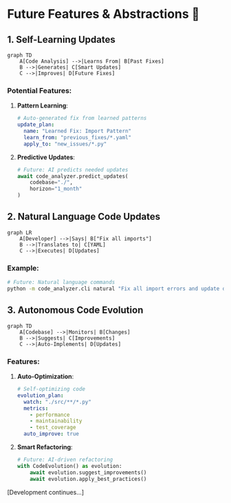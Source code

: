 # Future Features & Abstractions 🚀

## 1. Self-Learning Updates

```mermaid
graph TD
    A[Code Analysis] -->|Learns From| B[Past Fixes]
    B -->|Generates| C[Smart Updates]
    C -->|Improves| D[Future Fixes]
```

### Potential Features:
1. **Pattern Learning**:
   ```yaml
   # Auto-generated fix from learned patterns
   update_plan:
     name: "Learned Fix: Import Pattern"
     learn_from: "previous_fixes/*.yaml"
     apply_to: "new_issues/*.py"
   ```

2. **Predictive Updates**:
   ```python
   # Future: AI predicts needed updates
   await code_analyzer.predict_updates(
       codebase="./",
       horizon="1_month"
   )
   ```

## 2. Natural Language Code Updates

```mermaid
graph LR
    A[Developer] -->|Says| B["Fix all imports"]
    B -->|Translates to| C[YAML]
    C -->|Executes| D[Updates]
```

### Example:

```bash
# Future: Natural language commands
python -m code_analyzer.cli natural "Fix all import errors and update documentation"
```

## 3. Autonomous Code Evolution

```mermaid
graph TD
    A[Codebase] -->|Monitors| B[Changes]
    B -->|Suggests| C[Improvements]
    C -->|Auto-Implements| D[Updates]
```

### Features:
1. **Auto-Optimization**:
   ```yaml
   # Self-optimizing code
   evolution_plan:
     watch: "./src/**/*.py"
     metrics:
       - performance
       - maintainability
       - test_coverage
     auto_improve: true
   ```

2. **Smart Refactoring**:
   ```python
   # Future: AI-driven refactoring
   with CodeEvolution() as evolution:
       await evolution.suggest_improvements()
       await evolution.apply_best_practices()
   ```

[Development continues...] 